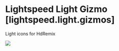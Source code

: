 # Lightspeed Light Gizmo [lightspeed.light.gizmos]

Light icons for HdRemix

![](../data/preview.png)
